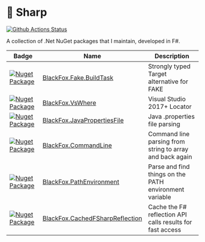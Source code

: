 🦊 Sharp
========

[![Github Actions Status](https://github.com/vbfox/FoxSharp/workflows/CI/badge.svg?branch=master)](https://github.com/vbfox/FoxSharp/actions?query=workflow%3ACI)

A collection of .Net NuGet packages that I maintain, developed in F#.

|Badge|Name|Description|
|-----|----|-----------|
|[![Nuget Package](https://img.shields.io/nuget/v/BlackFox.Fake.BuildTask.svg)](https://www.nuget.org/packages/BlackFox.Fake.BuildTask)|[BlackFox.Fake.BuildTask](src/BlackFox.Fake.BuildTask/Readme.md)|Strongly typed Target alternative for FAKE|
|[![Nuget Package](https://img.shields.io/nuget/v/BlackFox.VsWhere.svg)](https://www.nuget.org/packages/BlackFox.VsWhere)|[BlackFox.VsWhere](src/BlackFox.VsWhere/Readme.md)|Visual Studio 2017+ Locator|
|[![Nuget Package](https://img.shields.io/nuget/v/BlackFox.JavaPropertiesFile.svg)](https://www.nuget.org/packages/BlackFox.JavaPropertiesFile)|[BlackFox.JavaPropertiesFile](src/BlackFox.JavaPropertiesFile/Readme.md)|Java .properties file parsing|
|[![Nuget Package](https://img.shields.io/nuget/v/BlackFox.CommandLine.svg)](https://www.nuget.org/packages/BlackFox.CommandLine)|[BlackFox.CommandLine](src/BlackFox.CommandLine/Readme.md)|Command line parsing from string to array and back again|
|[![Nuget Package](https://img.shields.io/nuget/v/BlackFox.PathEnvironment.svg)](https://www.nuget.org/packages/BlackFox.PathEnvironment)|[BlackFox.PathEnvironment](src/BlackFox.PathEnvironment/Readme.md)|Parse and find things on the PATH environment variable|
|[![Nuget Package](https://img.shields.io/nuget/v/BlackFox.CachedFSharpReflection.svg)](https://www.nuget.org/packages/BlackFox.CachedFSharpReflection)|[BlackFox.CachedFSharpReflection](src/BlackFox.CachedFSharpReflection/Readme.md)|Cache the F# reflection API calls results for fast access|
